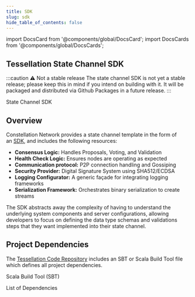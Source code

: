 ```yaml
---
title: SDK
slug: sdk
hide_table_of_contents: false
---
```


import DocsCard from '@components/global/DocsCard';
import DocsCards from '@components/global/DocsCards';

## Tessellation State Channel SDK

:::caution ⚠️ Not a stable release
The state channel SDK is not yet a stable release; please keep this in mind if you intend on building with it. It will be packaged and distributed via Github Packages in a future release.
:::

<DocsCards>
  <DocsCard header="State Channel SDK" href="https://chrome.google.com/webstore/detail/stargazer-wallet/pgiaagfkgcbnmiiolekcfmljdagdhlcm?hl=en-US" icon="/icons/icon-placeholder.png">
    <p>State Channel SDK</p>
  </DocsCard>
</DocsCards>

## Overview

Constellation Network provides a state channel template in the form of an [SDK](https://github.com/Constellation-Labs/tessellation/tree/696177b7a3770ed305ec2504ac02dbd187033aa9/modules/sdk/src/main/scala/org/tessellation/sdk), and includes the following resources:

- **Consensus Logic:** Handles Proposals, Voting, and Validation
- **Health Check Logic:** Ensures nodes are operating as expected
- **Communication protocol:** P2P connection handling and Gossiping
- **Security Provider:** Digital Signature System using SHA512/ECDSA
- **Logging Configurator:** A generic façade for integrating logging frameworks
- **Serialization Framework:** Orchestrates binary serialization to create streams

The SDK abstracts away the complexity of having to understand the underlying system components and server configurations, allowing developers to focus on defining the data type schemas and validations steps that they want implemented into their state channel. 

## Project Dependencies

The [Tessellation Code Repository](https://github.com/Constellation-Labs/tessellation/) includes an SBT or Scala Build Tool file which defines all project dependencies. 

<DocsCards>
  <DocsCard header="Scala Build Tool (SBT)" href="https://www.scala-sbt.org/" icon="/icons/icon-placeholder.png">
    <p>Scala Build Tool (SBT)</p>
  </DocsCard>
  <DocsCard header="List of Dependencies" href="https://github.com/Constellation-Labs/tessellation/blob/ff1ef41b727730df5cb2f59edef1c017168e046d/build.sbt" icon="/icons/icon-placeholder.png">
    <p>List of Dependencies</p>
  </DocsCard>
</DocsCards>